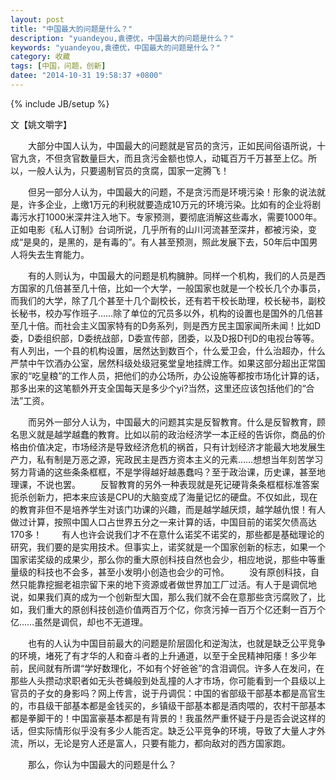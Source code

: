 ```yaml
---
layout: post
title: "中国最大的问题是什么？"
description: "yuandeyou,袁德优，中国最大的问题是什么？"
keywords: "yuandeyou,袁德优，中国最大的问题是什么？"
category: 收藏
tags: [中国，问题，创新]
datee: "2014-10-31 19:58:37 +0800"
---
```

{% include JB/setup %}

文【姚文嚼字】

　　大部分中国人认为，中国最大的问题就是官员的贪污，正如民间俗语所说，十官九贪，不但贪官数量巨大，而且贪污金额也惊人，动辄百万千万甚至上亿。所以，一般人认为，只要遏制官员的贪腐，国家一定腾飞！

　　但另一部分人认为，中国最大的问题，不是贪污而是环境污染！形象的说法就是，许多企业，上缴1万元的利税就要造成10万元的环境污染。比如有的企业将剧毒污水打1000米深井注入地下。专家预测，要彻底消解这些毒水，需要1000年。正如电影《私人订制》台词所说，几乎所有的山川河流甚至深井，都被污染，变成“是臭的，是黑的，是有毒的”。有人甚至预测，照此发展下去，50年后中国男人将失去生育能力。

<!-- more -->

　　有的人则认为，中国最大的问题是机构臃肿。同样一个机构，我们的人员是西方国家的几倍甚至几十倍，比如一个大学，一般国家也就是一个校长几个办事员，而我们的大学，除了几个甚至十几个副校长，还有若干校长助理，校长秘书，副校长秘书，校办写作班子……除了单位的冗员多以外，机构的设置也是国外的几倍甚至几十倍。而社会主义国家特有的D务系列，则是西方民主国家闻所未闻！比如D委，D委组织部，D委统战部，D委宣传部，团委，以及D报D刊D的电视台等等。有人列出，一个县的机构设置，居然达到数百个，什么爱卫会，什么治超办，什么严禁中午饮酒办公室，居然科级处级冠冕堂皇地挂牌工作。如果这部分超出正常国家的“吃皇粮”的工作人员，把他们的办公场所，办公设施等都按市场化计算的话，那多出来的这笔额外开支全国每天是多少个yi?当然，这里还应该包括他们的“合法”工资。

　　而另外一部分人认为，中国最大的问题其实是反智教育。什么是反智教育，顾名思义就是越学越蠢的教育。比如以前的政治经济学一本正经的告诉你，商品的价格由价值决定，市场经济是导致经济危机的祸首，只有计划经济才能最大地发展生产力，私有制是万恶之源，宪政民主是西方资本主义的元素……想想当年刻苦学习努力背诵的这些条条框框，不是学得越好越愚蠢吗？至于政治课，历史课，甚至地理课，不说也罢。
　　反智教育的另外一种表现就是死记硬背条条框框标准答案扼杀创新力，把本来应该是CPU的大脑变成了海量记忆的硬盘。不仅如此，现在的教育非但不是培养学生对该门功课的兴趣，而是越学越厌烦，越学越仇恨！有人做过计算，按照中国人口占世界五分之一来计算的话，中国目前的诺奖欠债高达170多！
　　有人也许会说我们才不在意什么诺奖不诺奖的，那些都是基础理论的研究，我们要的是实用技术。但事实上，诺奖就是一个国家创新的标志，如果一个国家诺奖级的成果少，那么你的重大原创科技自然也会少，相应地说，那些中等重量级的科技也不会多，甚至小发明小创造也会少的可怜。
　　没有原创科技，自然只能靠挖掘老祖宗留下来的地下资源或者做世界加工厂过活。有人于是调侃地说，如果我们真的成为一个创新型大国，那么我们就不会在意那些贪污腐败了，比如，我们重大的原创科技创造价值两百万个亿，你贪污掉一百万个亿还剩一百万个亿……虽然是调侃，却也不无道理。


　　也有的人认为中国目前最大的问题是阶层固化和逆淘汰，也就是缺乏公平竞争的环境，堵死了有才华的人和奋斗者的上升通道，以至于全民精神阳痿！多少年前，民间就有所谓“学好数理化，不如有个好爸爸”的含泪调侃。许多人在发问，在那些人头攒动求职者如无头苍蝇般到处乱撞的人才市场，你可能看到一个县级以上官员的子女的身影吗？网上传言，说于丹调侃：中国的省部级干部基本都是高官生的，市县级干部基本都是金钱买的，乡镇级干部基本都是酒肉喂的，农村干部基本都是拳脚干的！中国富豪基本都是有背景的！我虽然严重怀疑于丹是否会说这样的话，但实际情形似乎没有多少人能否定。缺乏公平竞争的环境，导致了大量人才外流，所以，无论是穷人还是富人，只要有能力，都向敌对的西方国家跑。


　　那么，你认为中国最大的问题是什么？ 

